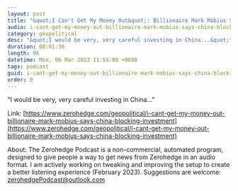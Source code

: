 ```yaml
---
layout: post
title: "&quot;I Can't Get My Money Out&quot;: Billionaire Mark Mobius Says China Blocking Investment Outflows"
audio: i-cant-get-my-money-out-billionaire-mark-mobius-says-china-blocking-investment-0
category: geopolitical
desc: "&quot;I would be very, very careful investing in China...&quot;"
duration: 00:01:36
length: 96
datetime: Mon, 06 Mar 2023 11:55:00 +0000
tags: podcast
guid: i-cant-get-my-money-out-billionaire-mark-mobius-says-china-blocking-investment-0
order: 0
---
```

&quot;I would be very, very careful investing in China...&quot;

Link: [https://www.zerohedge.com/geopolitical/i-cant-get-my-money-out-billionaire-mark-mobius-says-china-blocking-investment](https://www.zerohedge.com/geopolitical/i-cant-get-my-money-out-billionaire-mark-mobius-says-china-blocking-investment)

About: The Zerohedge Podcast is a non-commercial, automated program, designed to give people a way to get news from Zerohedge in an audio format.  I am actively working on tweaking and improving the setup to create a better listening experience (February 2023).  Suggestions are welcome: [zerohedgePodcast@outlook.com](mailto:zerohedgePodcast@outlook.com)